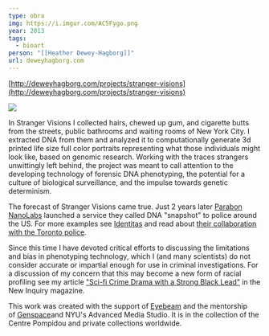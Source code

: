 ```yaml
---
type: obra
img: https://i.imgur.com/AC5Fygo.png
year: 2013
tags:
  - bioart
person: "[[Heather Dewey-Hagborg]]"
url: deweyhagborg.com
---
```




[http://deweyhagborg.com/projects/stranger-visions](http://deweyhagborg.com/projects/stranger-visions)

![](http://deweyhagborg.com/media/pages/projects/stranger-visions/7da3b75358-1643025562/img_2398-2.jpg)

In Stranger Visions I collected hairs, chewed up gum, and cigarette butts from the streets, public bathrooms and waiting rooms of New York City. I extracted DNA from them and analyzed it to computationally generate 3d printed life size full color portraits representing what those individuals might look like, based on genomic research. Working with the traces strangers unwittingly left behind, the project was meant to call attention to the developing technology of forensic DNA phenotyping, the potential for a culture of biological surveillance, and the impulse towards genetic determinism.

The forecast of Stranger Visions came true. Just 2 years later [Parabon NanoLabs](http://snapshot.parabon-nanolabs.com/) launched a service they called DNA "snapshot" to police around the US. For more examples see [Identitas](http://www.identitascorp.com/) and read about [their collaboration with the Toronto police](http://www.theverge.com/2014/7/20/5916661/the-most-advanced-police-sketch-ever-might-solve-cold-cases).

Since this time I have devoted critical efforts to discussing the limitations and bias in phenotyping technology, which I (and many scientists) do not consider accurate or impartial enough for use in criminal investigations. For a discussion of my concern that this may become a new form of racial profiling see my article ["Sci-fi Crime Drama with a Strong Black Lead"](http://thenewinquiry.com/sci-fi-crime-drama-with-a-strong-black-lead/) in the New Inquiry magazine.

This work was created with the support of [Eyebeam](http://eyebeam.org/) and the mentorship of [Genspace](https://www.genspace.org/)and NYU's Advanced Media Studio. It is in the collection of the Centre Pompidou and private collections worldwide.